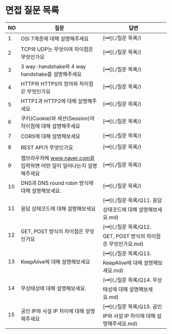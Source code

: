 # 면접 질문 목록

| NO   | 질문                                                         | 답변                                                         |
| ---- | ------------------------------------------------------------ | ------------------------------------------------------------ |
| 1    | OSI 7계층에 대해 설명해주세요                                | [🗝️](./질문 목록/)                                            |
| 2    | TCP와 UDP는 무엇이며 차이점은 무엇인가요                     | [🗝️](./질문 목록/)                                            |
| 3    | 3 way-handshake와 4 way handshake를 설명해주세요             | [🗝️](./질문 목록/)                                            |
| 4    | HTTP와 HTTPS의 정의와 차이점은 무엇인가요                    | [🗝️](./질문 목록/)                                            |
| 5    | HTTP1과 HTTP2에 대해 설명해주세요                            | [🗝️](./질문 목록/)                                            |
| 6    | 쿠키(Cookie)와 세션(Session)의 차이점에 대해 설명해주세요    | [🗝️](./질문 목록/)                                            |
| 7    | CORS에 대해 설명해보세요                                     | [🗝️](./질문 목록/)                                            |
| 8    | REST API가 무엇인가요                                        | [🗝️](./질문 목록/)                                            |
| 9    | 웹브라우저에 www.naver.com을 입력하면 어떤 일이 일어나는지 설명해주세요 | [🗝️](./질문 목록/)                                            |
| 10   | DNS과 DNS round robin 방식에 대해 설명해보세요.              | [🗝️](./질문 목록/)                                            |
| 11   | 응답 상태코드에 대해 설명해보세요                            | [🗝️](./질문 목록/Q11. 응답 상태코드에 대해 설명해보세요.md)   |
| 12   | GET, POST 방식의 차이점은 무엇인가요                         | [🗝️](./질문 목록/Q12. GET, POST 방식의 차이점은 무엇인가요.md) |
| 13   | KeepAlive에 대해 설명해보세요                                | [🗝️](./질문 목록/Q13. KeepAlive에 대해 설명해보세요.md)       |
| 14   | 무상태성에 대해 설명해보세요.                                | [🗝️](./질문 목록/Q14. 무상태성에 대해 설명해보세요.md)        |
| 15   | 공인 IP와 사설 IP 차이에 대해 설명해주세요                   | [🗝️](./질문 목록/Q15. 공인 IP와 사설 IP 차이에 대해 설명해주세요.md) |
